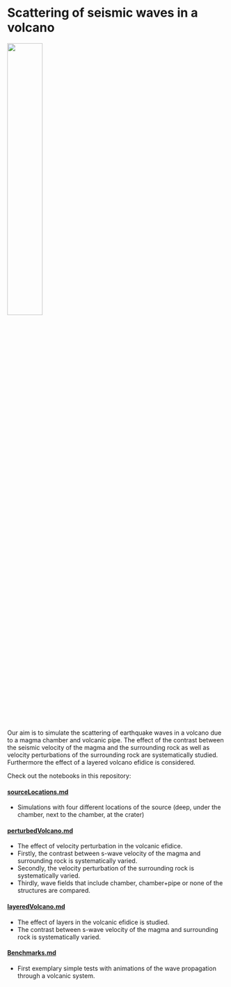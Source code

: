 # Scattering of seismic waves in a volcano
<img src="https://user-images.githubusercontent.com/64535952/148927258-66d6e988-cee7-42b7-8d7b-21e9feefdd47.PNG" width="40%">

Our aim is to simulate the scattering of earthquake waves in a volcano due to a magma chamber and volcanic pipe.
The effect of the contrast between the seismic velocity of the magma and the surrounding rock as well as velocity perturbations of the surrounding rock are systematically studied. Furthermore the effect of a layered volcano efidice is considered.

Check out the notebooks in this repository:

#### [sourceLocations.md](/sourceLocations.md)
- Simulations with four different locations of the source (deep, under the chamber, next to the chamber, at the crater)

#### [perturbedVolcano.md](/perturbedVolcano.md)
- The effect of velocity perturbation in the volcanic efidice. 
- Firstly, the contrast between s-wave velocity of the magma and surrounding rock is systematically varied.
- Secondly, the velocity perturbation of the surrounding rock is systematically varied.
- Thirdly, wave fields that include chamber, chamber+pipe or none of the structures are compared.

#### [layeredVolcano.md](/layeredVolcano.md)
- The effect of layers in the volcanic efidice is studied. 
- The contrast between s-wave velocity of the magma and surrounding rock is systematically varied.

#### [Benchmarks.md](/Benchmarks.md) 
- First exemplary simple tests with animations of the wave propagation through a volcanic system.

